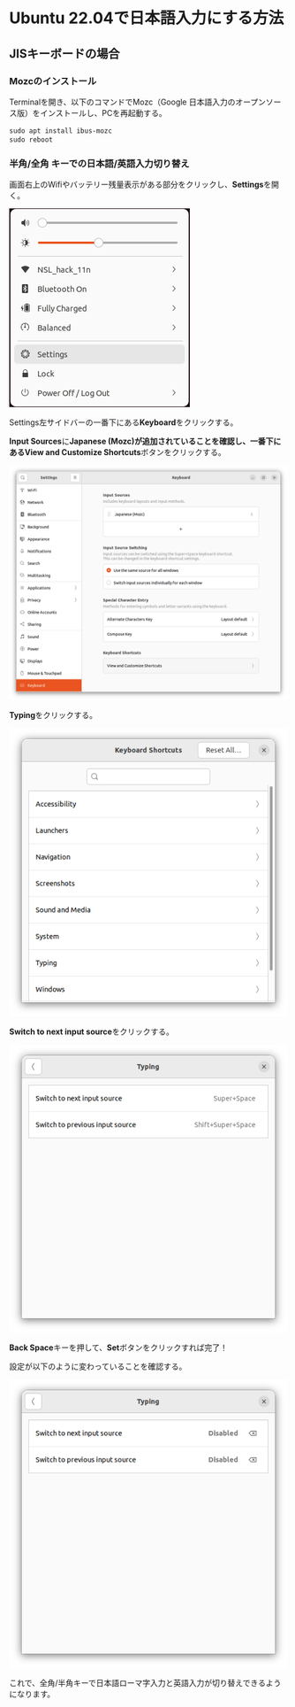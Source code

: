 # Ubuntu 22.04で日本語入力にする方法
## JISキーボードの場合
### Mozcのインストール
Terminalを開き、以下のコマンドでMozc（Google 日本語入力のオープンソース版）をインストールし、PCを再起動する。
```
sudo apt install ibus-mozc
sudo reboot
```

### 半角/全角 キーでの日本語/英語入力切り替え
画面右上のWifiやバッテリー残量表示がある部分をクリックし、**Settings**を開く。

![settings.png](/docs/Tips/images/Ubuntu22.04で日本語入力にする方法/settings.png)

Settings左サイドバーの一番下にある**Keyboard**をクリックする。

**Input Sources**に**Japanese (Mozc)**が追加されていることを確認し、一番下にある**View and Customize Shortcuts**ボタンをクリックする。

![keyboard.png](/docs/Tips/images/Ubuntu22.04で日本語入力にする方法/keyboard.png)

**Typing**をクリックする。

![typing.png](/docs/Tips/images/Ubuntu22.04で日本語入力にする方法/typing.png)

**Switch to next input source**をクリックする。

![switch.png](/docs/Tips/images/Ubuntu22.04で日本語入力にする方法/switch.png)

**Back Space**キーを押して、**Set**ボタンをクリックすれば完了！

設定が以下のように変わっていることを確認する。

![switch2.png](/docs/Tips/images/Ubuntu22.04で日本語入力にする方法/switch2.png)

これで、全角/半角キーで日本語ローマ字入力と英語入力が切り替えできるようになります。
